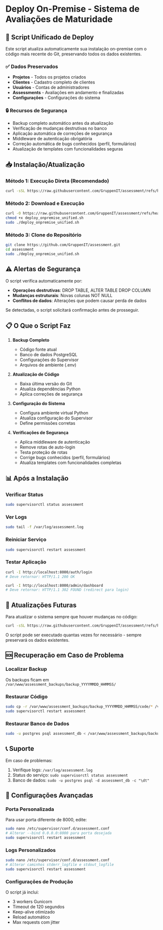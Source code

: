 # Deploy On-Premise - Sistema de Avaliações de Maturidade

## 🚀 Script Unificado de Deploy

Este script atualiza automaticamente sua instalação on-premise com o código mais recente do Git, preservando todos os dados existentes.

### ✅ Dados Preservados
- **Projetos** - Todos os projetos criados
- **Clientes** - Cadastro completo de clientes
- **Usuários** - Contas de administradores
- **Assessments** - Avaliações em andamento e finalizadas
- **Configurações** - Configurações do sistema

### 🔒 Recursos de Segurança
- Backup completo automático antes da atualização
- Verificação de mudanças destrutivas no banco
- Aplicação automática de correções de segurança
- Middleware de autenticação obrigatória
- Correção automática de bugs conhecidos (perfil, formulários)
- Atualização de templates com funcionalidades seguras

## 📥 Instalação/Atualização

### Método 1: Execução Direta (Recomendado)
```bash
curl -sSL https://raw.githubusercontent.com/GruppenIT/assessment/refs/heads/main/deploy_onpremise_unified.sh | sudo bash
```

### Método 2: Download e Execução
```bash
curl -O https://raw.githubusercontent.com/GruppenIT/assessment/refs/heads/main/deploy_onpremise_unified.sh
chmod +x deploy_onpremise_unified.sh
sudo ./deploy_onpremise_unified.sh
```

### Método 3: Clone do Repositório
```bash
git clone https://github.com/GruppenIT/assessment.git
cd assessment
sudo ./deploy_onpremise_unified.sh
```

## ⚠️ Alertas de Segurança

O script verifica automaticamente por:

- **Operações destrutivas**: DROP TABLE, ALTER TABLE DROP COLUMN
- **Mudanças estruturais**: Novas colunas NOT NULL
- **Conflitos de dados**: Alterações que podem causar perda de dados

Se detectadas, o script solicitará confirmação antes de prosseguir.

## 📋 O Que o Script Faz

1. **Backup Completo**
   - Código fonte atual
   - Banco de dados PostgreSQL
   - Configurações do Supervisor
   - Arquivos de ambiente (.env)

2. **Atualização de Código**
   - Baixa última versão do Git
   - Atualiza dependências Python
   - Aplica correções de segurança

3. **Configuração do Sistema**
   - Configura ambiente virtual Python
   - Atualiza configuração do Supervisor
   - Define permissões corretas

4. **Verificações de Segurança**
   - Aplica middleware de autenticação
   - Remove rotas de auto-login
   - Testa proteção de rotas
   - Corrige bugs conhecidos (perfil, formulários)
   - Atualiza templates com funcionalidades completas

## 📊 Após a Instalação

### Verificar Status
```bash
sudo supervisorctl status assessment
```

### Ver Logs
```bash
sudo tail -f /var/log/assessment.log
```

### Reiniciar Serviço
```bash
sudo supervisorctl restart assessment
```

### Testar Aplicação
```bash
curl -I http://localhost:8000/auth/login
# Deve retornar: HTTP/1.1 200 OK

curl -I http://localhost:8000/admin/dashboard
# Deve retornar: HTTP/1.1 302 FOUND (redirect para login)
```

## 🔄 Atualizações Futuras

Para atualizar o sistema sempre que houver mudanças no código:

```bash
curl -sSL https://raw.githubusercontent.com/GruppenIT/assessment/refs/heads/main/deploy_onpremise_unified.sh | sudo bash
```

O script pode ser executado quantas vezes for necessário - sempre preservará os dados existentes.

## 🆘 Recuperação em Caso de Problema

### Localizar Backup
Os backups ficam em `/var/www/assessment_backups/backup_YYYYMMDD_HHMMSS/`

### Restaurar Código
```bash
sudo cp -r /var/www/assessment_backups/backup_YYYYMMDD_HHMMSS/code/* /var/www/assessment/
sudo supervisorctl restart assessment
```

### Restaurar Banco de Dados
```bash
sudo -u postgres psql assessment_db < /var/www/assessment_backups/backup_YYYYMMDD_HHMMSS/database_backup.sql
```

## 📞 Suporte

Em caso de problemas:

1. Verifique logs: `/var/log/assessment.log`
2. Status do serviço: `sudo supervisorctl status assessment`
3. Banco de dados: `sudo -u postgres psql -d assessment_db -c "\dt"`

## 🔧 Configurações Avançadas

### Porta Personalizada
Para usar porta diferente de 8000, edite:
```bash
sudo nano /etc/supervisor/conf.d/assessment.conf
# Alterar --bind 0.0.0.0:8000 para porta desejada
sudo supervisorctl restart assessment
```

### Logs Personalizados
```bash
sudo nano /etc/supervisor/conf.d/assessment.conf
# Alterar caminhos stderr_logfile e stdout_logfile
sudo supervisorctl restart assessment
```

### Configurações de Produção
O script já inclui:
- 3 workers Gunicorn
- Timeout de 120 segundos
- Keep-alive otimizado
- Reload automático
- Max requests com jitter